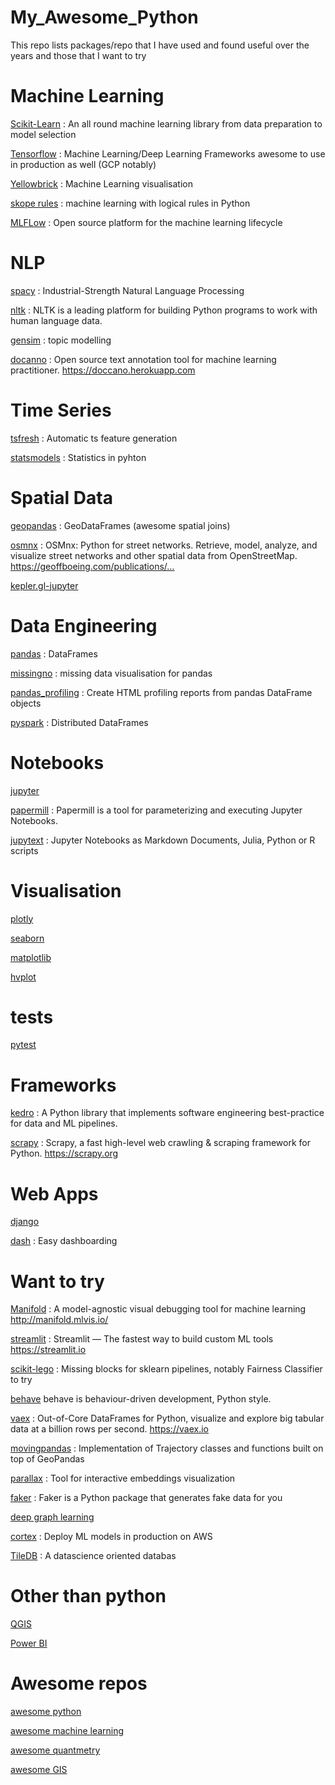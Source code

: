 # My_Awesome_Python
This repo lists  packages/repo that I have used and found useful over the years and those that I want to try


# Machine Learning 

[Scikit-Learn](https://scikit-learn.org/stable/) 
: An all round machine learning library from data preparation to model selection
  
[Tensorflow](https://www.tensorflow.org/resources/learn-ml)
: Machine Learning/Deep Learning Frameworks awesome to use in production as well (GCP notably) 
  
[Yellowbrick](https://www.scikit-yb.org/en/latest/)
: Machine Learning visualisation
  
[skope rules](https://github.com/scikit-learn-contrib/skope-rules)
: machine learning with logical rules in Python


[MLFLow](https://github.com/mlflow/mlflow)
: Open source platform for the machine learning lifecycle
  
# NLP 
[spacy](https://spacy.io/) 
: Industrial-Strength Natural Language Processing

[nltk](https://www.nltk.org/)
: NLTK is a leading platform for building Python programs to work with human language data.
  
[gensim](https://radimrehurek.com/gensim/)
: topic modelling

[docanno](https://github.com/doccano/doccano)
: Open source text annotation tool for machine learning practitioner. https://doccano.herokuapp.com
 
# Time Series 
[tsfresh](https://tsfresh.readthedocs.io/en/latest/)
: Automatic ts feature generation 
  
[statsmodels](https://github.com/statsmodels/statsmodels)
: Statistics in pyhton

# Spatial Data 
  
[geopandas](http://geopandas.org/)
: GeoDataFrames (awesome spatial joins)

[osmnx](https://github.com/gboeing/osmnx)
: OSMnx: Python for street networks. Retrieve, model, analyze, and visualize street networks and other spatial data from OpenStreetMap. https://geoffboeing.com/publications/…

[kepler.gl-jupyter](https://github.com/keplergl/kepler.gl/tree/master/bindings/kepler.gl-jupyter)


# Data Engineering 

[pandas](https://pandas.pydata.org/)
: DataFrames

[missingno](https://github.com/ResidentMario/missingno)
: missing data visualisation for pandas 

[pandas_profiling](https://github.com/pandas-profiling/pandas-profiling)
: Create HTML profiling reports from pandas DataFrame objects

[pyspark](https://spark.apache.org/docs/2.1.0/api/python/pyspark.sql.html)
: Distributed DataFrames



# Notebooks

[jupyter](https://jupyter.org/)


[papermill](https://papermill.readthedocs.io/en/latest/)
: Papermill is a tool for parameterizing and executing Jupyter Notebooks.

[jupytext](https://github.com/mwouts/jupytext)
: Jupyter Notebooks as Markdown Documents, Julia, Python or R scripts

# Visualisation 

[plotly](https://github.com/plotly/plotly.py)

[seaborn](https://seaborn.pydata.org/)

[matplotlib](https://matplotlib.org/)

[hvplot](https://github.com/holoviz/hvplot)

# tests 

[pytest](https://docs.pytest.org/en/latest/)


# Frameworks

[kedro](https://github.com/quantumblacklabs/kedro)
: A Python library that implements software engineering best-practice for data and ML pipelines.

[scrapy](https://github.com/scrapy/scrapy)
: Scrapy, a fast high-level web crawling & scraping framework for Python. https://scrapy.org


# Web Apps

[django](https://github.com/django/django)

[dash](https://dash.plot.ly/)
: Easy dashboarding 


# Want to try 


[Manifold](https://github.com/uber/manifold)
: A model-agnostic visual debugging tool for machine learning http://manifold.mlvis.io/

[streamlit](https://github.com/streamlit/streamlit)
: Streamlit — The fastest way to build custom ML tools https://streamlit.io

[scikit-lego](https://github.com/koaning/scikit-lego)
: Missing blocks for sklearn pipelines, notably Fairness Classifier to try 

[behave](https://behave.readthedocs.io/en/latest/)
behave is behaviour-driven development, Python style.

[vaex](https://github.com/vaexio/vaex)
: Out-of-Core DataFrames for Python, visualize and explore big tabular data at a billion rows per second. https://vaex.io

[movingpandas](https://github.com/anitagraser/movingpandas)
: Implementation of Trajectory classes and functions built on top of GeoPandas

[parallax](https://github.com/uber-research/parallax)
: Tool for interactive embeddings visualization


[faker](https://faker.readthedocs.io/en/latest/index.html)
: Faker is a Python package that generates fake data for you

[deep graph learning](https://github.com/dmlc/dgl)

[cortex](https://github.com/cortexlabs/cortex) 
: Deploy ML models in production on AWS 

[TileDB](https://github.com/TileDB-Inc)
: A datascience oriented databas 

# Other than python 

[QGIS](https://qgis.org/fr/site/)

[Power BI](https://powerbi.microsoft.com/en-us/)


# Awesome repos 

[awesome python](https://github.com/vinta/awesome-python)

[awesome machine learning](https://github.com/josephmisiti/awesome-machine-learning)

[awesome quantmetry](https://github.com/Quantmetry/awesome_quantmetry)

[awesome GIS](https://github.com/sshuair/awesome-gis)

